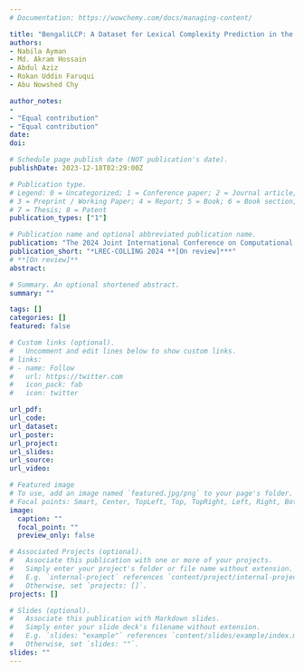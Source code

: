 ```yaml
---
# Documentation: https://wowchemy.com/docs/managing-content/

title: "BengaliLCP: A Dataset for Lexical Complexity Prediction in the Bengali Texts"
authors:
- Nabila Ayman
- Md. Akram Hossain
- Abdul Aziz 
- Rokan Uddin Faruqui
- Abu Nowshed Chy 

author_notes:
- 
- "Equal contribution"
- "Equal contribution" 
date: 
doi: 

# Schedule page publish date (NOT publication's date).
publishDate: 2023-12-18T02:29:00Z

# Publication type.
# Legend: 0 = Uncategorized; 1 = Conference paper; 2 = Journal article;
# 3 = Preprint / Working Paper; 4 = Report; 5 = Book; 6 = Book section;
# 7 = Thesis; 8 = Patent
publication_types: ["1"]

# Publication name and optional abbreviated publication name.
publication: "The 2024 Joint International Conference on Computational Linguistics, Language Resources and Evaluation (LREC-COLLING 2024)"
publication_short: "*LREC-COLLING 2024 **[On review]***"
# **[On review]**
abstract: 

# Summary. An optional shortened abstract.
summary: ""

tags: []
categories: []
featured: false

# Custom links (optional).
#   Uncomment and edit lines below to show custom links.
# links:
# - name: Follow
#   url: https://twitter.com
#   icon_pack: fab
#   icon: twitter

url_pdf: 
url_code:
url_dataset:
url_poster:
url_project:
url_slides:
url_source:
url_video:

# Featured image
# To use, add an image named `featured.jpg/png` to your page's folder. 
# Focal points: Smart, Center, TopLeft, Top, TopRight, Left, Right, BottomLeft, Bottom, BottomRight.
image:
  caption: ""
  focal_point: ""
  preview_only: false

# Associated Projects (optional).
#   Associate this publication with one or more of your projects.
#   Simply enter your project's folder or file name without extension.
#   E.g. `internal-project` references `content/project/internal-project/index.md`.
#   Otherwise, set `projects: []`.
projects: []

# Slides (optional).
#   Associate this publication with Markdown slides.
#   Simply enter your slide deck's filename without extension.
#   E.g. `slides: "example"` references `content/slides/example/index.md`.
#   Otherwise, set `slides: ""`.
slides: ""
---
```

